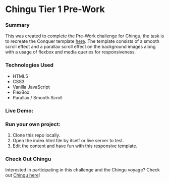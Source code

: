# Chingu Tier 1 Pre-Work

### Summary

This was created to complete the Pre-Work challenge for Chingu, the task is to recreate the Conquer template [here](https://www.free-css.com/free-css-templates/page196/conquer).
The template consists of a smooth scroll effect and a parallax scroll effect on the background images along with a usage of flexbox and media queries for responsiveness.

### Technologies Used

- HTML5
- CSS3
- Vanilla JavaScript
- FlexBox
- Parallax / Smooth Scroll

### Live Demo:

### Run your own project:

1. Clone this repo locally.
2. Open the index.html file by itself or live server to test.
3. Edit the content and have fun with this responsive template.

### Check Out Chingu

Interested in participating in this challenge and the Chingu voyage? Check out [Chingu here](https://chingu.io/)!
